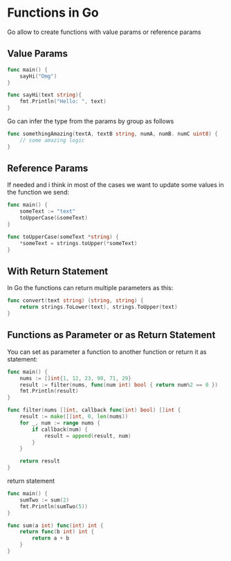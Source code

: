 # Functions in Go

Go allow to create functions with value params or reference params

## Value Params

```Go
func main() {
	sayHi("Omg")
}

func sayHi(text string){
	fmt.Println("Hello: ", text)
}
```

Go can infer the type from the params by group as follows

```Go
func somethingAmazing(textA, textB string, numA, numB. numC uint8) {
	// some amazing logic
}

```

## Reference Params

If needed and i think in most of the cases we want to update some values in the function we send:

```Go
func main() {
	someText := "text"
	toUpperCase(&someText)
}

func toUpperCase(someText *string) {
	*someText = strings.toUpper(*someText)
}
```

## With Return Statement

In Go the functions can return multiple parameters as this:

```Go
func convert(text string) (string, string) {
	return strings.ToLower(text), strings.ToUpper(text)
}
```

## Functions as Parameter or as Return Statement

You can set as parameter a function to another function or return it as statement:

```Go
func main() {
    nums := []int{1, 12, 23, 98, 71, 29}
    result := filter(nums, func(num int) bool { return num%2 == 0 })
    fmt.Println(result)
}

func filter(nums []int, callback func(int) bool) []int {
	result := make([]int, 0, len(nums))
	for _, num := range nums {
		if callback(num) {
			result = append(result, num)
		}
	}

	return result
}
```

return statement

```Go
func main() {
    sumTwo := sum(2)
    fmt.Println(sumTwo(5))
}

func sum(a int) func(int) int {
	return func(b int) int {
		return a + b
	}
}
```
